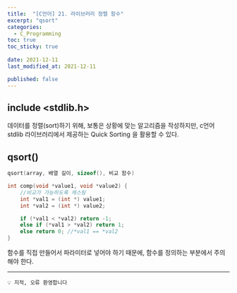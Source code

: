```yaml
---
title:  "[C언어] 21. 라이브러리 정렬 함수"
excerpt: "qsort"
categories:
  - C_Programming
toc: true
toc_sticky: true
 
date: 2021-12-11
last_modified_at: 2021-12-11

published: false
---
```



## include <stdlib.h>

데이터를 정렬(sort)하기 위해, 보통은 상황에 맞는 알고리즘을 작성하지만, c언어 stdlib 라이브러리에서 제공하는 Quick Sorting 을 활용할 수 있다.

## qsort()

```c
qsort(array, 배열 길이, sizeof(), 비교 함수)

int comp(void *value1, void *value2) {
    //비교가 가능하도록 캐스팅
    int *val1 = (int *) value1;
    int *val2 = (int *) value2;

    if (*val1 < *val2) return -1;
    else if (*val1 > *val2) return 1;
    else return 0; //*val1 == *val2 
}
```

함수를 직접 만들어서 파라미터로 넣어야 하기 때문에, 함수를 정의하는 부분에서 주의해야 한다.


---
```
💡 지적, 오류 환영합니다
```
